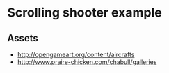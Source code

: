# Scrolling shooter example #

## Assets ##

  * http://opengameart.org/content/aircrafts
  * http://www.praire-chicken.com/chabull/galleries